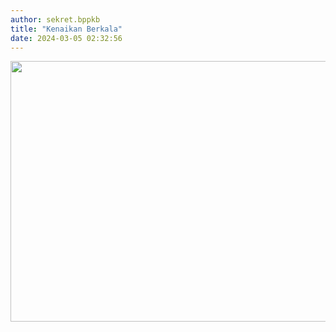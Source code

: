 ```yaml
---
author: sekret.bppkb
title: "Kenaikan Berkala"
date: 2024-03-05 02:32:56
---
```

<p><img src="/images/IpE3ebDF6JdZ78HSZdXJ.jpg" alt="" width="642" height="417" /></p>
